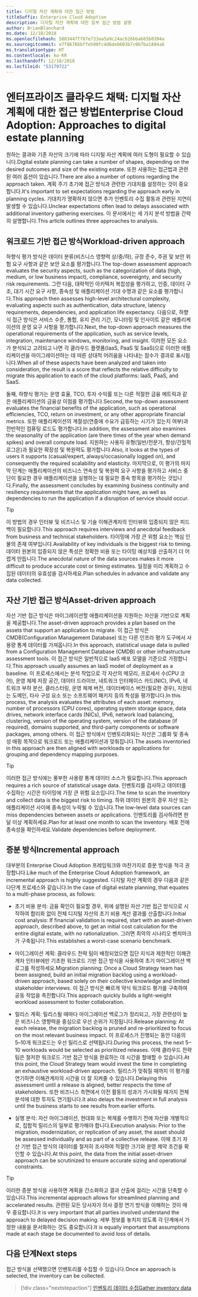 ```yaml
---
title: 디지털 자산 계획에 대한 접근 방법
titleSuffix: Enterprise Cloud Adoption
description: 디지털 자산 계획에 대한 일부 접근 방법 설명
author: BrianBlanchard
ms.date: 12/10/2018
ms.openlocfilehash: 5803447ff87e733aa5a9c24ac626bba665b8394a
ms.sourcegitcommit: e7f8676bbffe500fc4d6deb603b7c0b7ba1884a6
ms.translationtype: HT
ms.contentlocale: ko-KR
ms.lasthandoff: 12/10/2018
ms.locfileid: "53179722"
---
```

# <a name="enterprise-cloud-adoption-approaches-to-digital-estate-planning"></a><span data-ttu-id="bc308-103">엔터프라이즈 클라우드 채택: 디지털 자산 계획에 대한 접근 방법</span><span class="sxs-lookup"><span data-stu-id="bc308-103">Enterprise Cloud Adoption: Approaches to digital estate planning</span></span>

<span data-ttu-id="bc308-104">원하는 결과와 기존 자산의 크기에 따라 디지털 자산 계획에 여러 도형이 필요할 수 있습니다.</span><span class="sxs-lookup"><span data-stu-id="bc308-104">Digital estate planning can take a number of shapes, depending on the desired outcomes and size of the existing estate.</span></span> <span data-ttu-id="bc308-105">또한 사용하는 접근법과 관련된 여러 옵션이 있습니다.</span><span class="sxs-lookup"><span data-stu-id="bc308-105">There are also a number of options regarding the approach taken.</span></span> <span data-ttu-id="bc308-106">계획 주기 초기에 접근 방식과 관련한 기대치를 설정하는 것이 중요합니다.</span><span class="sxs-lookup"><span data-stu-id="bc308-106">It's important to set expectations regarding the approach early in planning cycles.</span></span> <span data-ttu-id="bc308-107">기대치가 명확하지 않으면 추가 인벤토리 수집 활동과 관련된 지연이 발생할 수 있습니다.</span><span class="sxs-lookup"><span data-stu-id="bc308-107">Unclear expectations often lead to delays associated with additional inventory gathering exercises.</span></span> <span data-ttu-id="bc308-108">이 문서에서는 세 가지 분석 방법을 간략히 설명합니다.</span><span class="sxs-lookup"><span data-stu-id="bc308-108">This article outlines three approaches to analysis.</span></span>

## <a name="workload-driven-approach"></a><span data-ttu-id="bc308-109">워크로드 기반 접근 방식</span><span class="sxs-lookup"><span data-stu-id="bc308-109">Workload-driven approach</span></span>

<span data-ttu-id="bc308-110">하향식 평가 방식은 데이터 분류(비즈니스 영향력 상/중/하), 규정 준수, 주권 및 보안 위험 요구 사항과 같은 보안 요소를 평가합니다.</span><span class="sxs-lookup"><span data-stu-id="bc308-110">The top-down assessment approach evaluates the security aspects, such as the categorization of data (high, medium, or low business impact), compliance, sovereignty, and security risk requirements.</span></span> <span data-ttu-id="bc308-111">그런 다음, 대략적인 아키텍처 복잡성을 평가하고, 인증, 데이터 구조, 대기 시간 요구 사항, 종속성 및 애플리케이션 기대 수명과 같은 요소를 평가합니다.</span><span class="sxs-lookup"><span data-stu-id="bc308-111">This approach then assesses high-level architectural complexity, evaluating aspects such as authentication, data structure, latency requirements, dependencies, and application life expectancy.</span></span> <span data-ttu-id="bc308-112">다음으로, 하향식 접근 방식은 서비스 수준, 통합, 유지 관리 기간, 모니터링 및 인사이트 같은 애플리케이션의 운영 요구 사항을 평가합니다.</span><span class="sxs-lookup"><span data-stu-id="bc308-112">Next, the top-down approach measures the operational requirements of the application, such as service levels, integration, maintenance windows, monitoring, and insight.</span></span> <span data-ttu-id="bc308-113">이러한 모든 요소가 분석되고 고려되고 나면 각 클라우드 플랫폼(IaaS, PaaS 및 SaaS)으로 이러한 애플리케이션을 마이그레이션하는 데 따른 상대적 어려움을 나타내는 점수가 결과로 표시됩니다.</span><span class="sxs-lookup"><span data-stu-id="bc308-113">When all of these aspects have been analyzed and taken into consideration, the result is a score that reflects the relative difficulty to migrate this application to each of the cloud platforms: IaaS, PaaS, and SaaS.</span></span>

<span data-ttu-id="bc308-114">둘째, 하향식 평가는 운영 효율, TCO, 투자 수익률 또는 다른 적절한 금융 메트릭과 같은 애플리케이션의 금융상 이점을 평가합니다.</span><span class="sxs-lookup"><span data-stu-id="bc308-114">Second, the top-down assessment evaluates the financial benefits of the application, such as operational efficiencies, TCO, return on investment, or any other appropriate financial metrics.</span></span> <span data-ttu-id="bc308-115">또한 애플리케이션의 계절성(연중에 수요가 급등하는 시기가 있는지 여부)과 전반적인 컴퓨팅 로드도 평가합니다.</span><span class="sxs-lookup"><span data-stu-id="bc308-115">In addition, the assessment also examines the seasonality of the application (are there times of the year when demand spikes) and overall compute load.</span></span> <span data-ttu-id="bc308-116">지원하는 사용자 유형(일반/전문가, 항상/간헐적 로그온)과 필요한 확장성 및 복원력도 평가합니다.</span><span class="sxs-lookup"><span data-stu-id="bc308-116">Also, it looks at the types of users it supports (casual/expert, always/occasionally logged on), and consequently the required scalability and elasticity.</span></span> <span data-ttu-id="bc308-117">마지막으로, 이 평가의 마지막 단계는 애플리케이션의 비즈니스 연속성 및 복원력 요구 사항을 평가하고 서비스 중단이 필요한 경우 애플리케이션을 실행하는 데 필요한 종속 항목을 평가하는 것입니다.</span><span class="sxs-lookup"><span data-stu-id="bc308-117">Finally, the assessment concludes by examining business continuity and resiliency requirements that the application might have, as well as dependencies to run the application if a disruption of service should occur.</span></span>

> [!TIP]
> <span data-ttu-id="bc308-118">이 방법의 경우 인터뷰 및 비즈니스 및 기술 이해관계자의 인터뷰와 입증되지 않은 피드백이 필요합니다.</span><span class="sxs-lookup"><span data-stu-id="bc308-118">This approach requires interviews and anecdotal feedback from business and technical stakeholders.</span></span> <span data-ttu-id="bc308-119">타이밍에 가장 큰 위험 요소는 핵심 인물의 존재 여부입니다.</span><span class="sxs-lookup"><span data-stu-id="bc308-119">Availability of key individuals is the biggest risk to timing.</span></span> <span data-ttu-id="bc308-120">데이터 원본의 입증되지 않은 특성은 정확한 비용 또는 타이밍 예상치를 산출하기 더 어렵게 만듭니다.</span><span class="sxs-lookup"><span data-stu-id="bc308-120">The anecdotal nature of the data sources makes it more difficult to produce accurate cost or timing estimates.</span></span> <span data-ttu-id="bc308-121">일정을 미리 계획하고 수집된 데이터의 유효성을 검사하세요.</span><span class="sxs-lookup"><span data-stu-id="bc308-121">Plan schedules in advance and validate any data collected.</span></span>

## <a name="asset-driven-approach"></a><span data-ttu-id="bc308-122">자산 기반 접근 방식</span><span class="sxs-lookup"><span data-stu-id="bc308-122">Asset-driven approach</span></span>

<span data-ttu-id="bc308-123">자산 기반 접근 방식은 마이그레이션할 애플리케이션을 지원하는 자산을 기반으로 계획을 제공합니다.</span><span class="sxs-lookup"><span data-stu-id="bc308-123">The asset-driven approach provides a plan based on the assets that support an application to migrate.</span></span> <span data-ttu-id="bc308-124">이 접근 방식은 CMDB(Configuration Management Database) 또는 다른 인프라 평가 도구에서 사용량 통계 데이터를 가져옵니다.</span><span class="sxs-lookup"><span data-stu-id="bc308-124">In this approach, statistical usage data is pulled from a Configuration Management Database (CMDB) or other infrastructure assessment tools.</span></span> <span data-ttu-id="bc308-125">이 접근 방식은 일반적으로 IaaS 배포 모델을 기준으로 가정합니다.</span><span class="sxs-lookup"><span data-stu-id="bc308-125">This approach usually assumes an IaaS model of deployment as a baseline.</span></span> <span data-ttu-id="bc308-126">이 프로세스에서는 분석 작업으로 각 자산의 메모리, 프로세서 수(CPU 코어), 운영 체제 저장 공간, 데이터 드라이브, 네트워크 인터페이스 카드(NIC), IPv6, 네트워크 부하 분산, 클러스터링, 운영 체제 버전, 데이터베이스 버전(필요한 경우), 지원되는 도메인, 타사 구성 요소 또는 소프트웨어 패키지 등의 특성을 평가합니다.</span><span class="sxs-lookup"><span data-stu-id="bc308-126">In this process, the analysis evaluates the attributes of each asset: memory, number of processors (CPU cores), operating system storage space, data drives, network interface cards (NICs), IPv6, network load balancing, clustering, version of the operating system, version of the database (if required), domains supported, and third-party components or software packages, among others.</span></span> <span data-ttu-id="bc308-127">이 접근 방식에서 인벤토리화되는 자산은 그룹화 및 종속성 매핑 목적으로 워크로드 또는 애플리케이션과 맞춰집니다.</span><span class="sxs-lookup"><span data-stu-id="bc308-127">The assets inventoried in this approach are then aligned with workloads or applications for grouping and dependency mapping purposes.</span></span>

> [!TIP]
> <span data-ttu-id="bc308-128">이러한 접근 방식에는 풍부한 사용량 통계 데이터 소스가 필요합니다.</span><span class="sxs-lookup"><span data-stu-id="bc308-128">This approach requires a rich source of statistical usage data.</span></span> <span data-ttu-id="bc308-129">인벤토리를 검사하고 데이터를 수집하는 시간은 타이밍에 가장 큰 위험 요소입니다.</span><span class="sxs-lookup"><span data-stu-id="bc308-129">The time to scan the inventory and collect data is the biggest risk to timing.</span></span> <span data-ttu-id="bc308-130">하위 데이터 원본의 경우 자산 또는 애플리케이션 사이에 종속성이 누락될 수 있습니다.</span><span class="sxs-lookup"><span data-stu-id="bc308-130">The low-level data sources can miss dependencies between assets or applications.</span></span> <span data-ttu-id="bc308-131">인벤토리를 검사하려면 한 달 이상 계획하세요.</span><span class="sxs-lookup"><span data-stu-id="bc308-131">Plan for at least one month to scan the inventory.</span></span> <span data-ttu-id="bc308-132">배포 전에 종속성을 확인하세요.</span><span class="sxs-lookup"><span data-stu-id="bc308-132">Validate dependencies before deployment.</span></span>

## <a name="incremental-approach"></a><span data-ttu-id="bc308-133">증분 방식</span><span class="sxs-lookup"><span data-stu-id="bc308-133">Incremental approach</span></span>

<span data-ttu-id="bc308-134">대부분의 Enterprise Cloud Adoption 프레임워크와 마찬가지로 증분 방식을 적극 권장합니다.</span><span class="sxs-lookup"><span data-stu-id="bc308-134">Like much of the Enterprise Cloud Adoption framework, an incremental approach is highly suggested.</span></span> <span data-ttu-id="bc308-135">디지털 자산 계획의 경우 다음과 같은 다단계 프로세스와 같습니다.</span><span class="sxs-lookup"><span data-stu-id="bc308-135">In the case of digital estate planning, that equates to a multi-phase process, as follows:</span></span>

- <span data-ttu-id="bc308-136">초기 비용 분석: 금융 확인이 필요할 경우, 위에 설명된 자산 기반 접근 방식으로 시작하여 합리화 없이 전체 디지털 자산의 초기 비용 계산 결과를 산출합니다.</span><span class="sxs-lookup"><span data-stu-id="bc308-136">Initial cost analysis: If financial validation is required, start with an asset-driven approach, described above, to get an initial cost calculation for the entire digital estate, with no rationalization.</span></span> <span data-ttu-id="bc308-137">그러면 최악의 시나리오 벤치마크가 구축됩니다.</span><span class="sxs-lookup"><span data-stu-id="bc308-137">This establishes a worst-case scenario benchmark.</span></span>

- <span data-ttu-id="bc308-138">마이그레이션 계획: 클라우드 전략 팀이 배정되었으면 집단 지식과 제한적인 이해관계자 인터뷰에만 기초한 워크로드 기반 접근 방식을 사용하여 초기 마이그레이션 백로그를 작성하세요.</span><span class="sxs-lookup"><span data-stu-id="bc308-138">Migration planning: Once a Cloud Strategy team has been assigned, build an initial migration backlog using a workload-driven approach, based solely on their collective knowledge and limited stakeholder interviews.</span></span> <span data-ttu-id="bc308-139">이 접근 방식은 빠르게 약식 워크로드 평가를 구축하여 공동 작업을 촉진합니다.</span><span class="sxs-lookup"><span data-stu-id="bc308-139">This approach quickly builds a light-weight workload assessment to foster collaboration.</span></span>

- <span data-ttu-id="bc308-140">릴리스 계획: 릴리스될 때마다 마이그레이션 백로그가 정리되고, 가장 관련성이 높은 비즈니스 영향력을 중심으로 우선 순위가 지정됩니다.</span><span class="sxs-lookup"><span data-stu-id="bc308-140">Release planning: At each release, the migration backlog is pruned and re-prioritized to focus on the most relevant business impact.</span></span> <span data-ttu-id="bc308-141">이 프로세스가 진행되는 동안 다음의 5&ndash;10개 워크로드는 우선 릴리스로 선택됩니다.</span><span class="sxs-lookup"><span data-stu-id="bc308-141">During this process, the next 5&ndash;10 workloads would be selected as prioritized releases.</span></span> <span data-ttu-id="bc308-142">이때 클라우드 전략 팀은 철저한 워크로드 기반 접근 방식을 완료하는 데 시간을 할애할 수 있습니다.</span><span class="sxs-lookup"><span data-stu-id="bc308-142">At this point, the Cloud Strategy team would invest the time in completing an exhaustive workload-driven approach.</span></span> <span data-ttu-id="bc308-143">릴리스가 맞춰질 때까지 이 평가를 연기하면 이해관계자의 시간을 더 잘 지켜줄 수 있습니다.</span><span class="sxs-lookup"><span data-stu-id="bc308-143">Delaying this assessment until a release is aligned, better respects the time of stakeholders.</span></span> <span data-ttu-id="bc308-144">또한 비즈니스 측면에서 이전 활동의 성과가 가시화될 때가지 전체 분석에 대한 투자도 연기됩니다.</span><span class="sxs-lookup"><span data-stu-id="bc308-144">It also delays the investment in full analysis until the business starts to see results from earlier efforts.</span></span>

- <span data-ttu-id="bc308-145">실행 분석: 자산 마이그레이션, 현대화 또는 복제를 수행하기 전에 자산을 개별적으로, 집합적 릴리스의 일부로 평가해야 합니다.</span><span class="sxs-lookup"><span data-stu-id="bc308-145">Execution analysis: Prior to the migration, modernization, or replication of any asset, the asset should be assessed individually and as part of a collective release.</span></span> <span data-ttu-id="bc308-146">이때 초기 자산 기반 접근 방식의 데이터를 철저히 조사하여 적절한 크기와 운영 제약 조건을 확인할 수 있습니다.</span><span class="sxs-lookup"><span data-stu-id="bc308-146">At this point, the data from the initial asset-driven approach can be scrutinized to ensure accurate sizing and operational constraints.</span></span>

> [!TIP]
> <span data-ttu-id="bc308-147">이러한 증분 방식을 사용하면 계획을 간소화하고 결과 산출에 걸리는 시간을 단축할 수 있습니다.</span><span class="sxs-lookup"><span data-stu-id="bc308-147">This incremental approach allows for streamlined planning and accelerated results.</span></span> <span data-ttu-id="bc308-148">관련된 모든 당사자가 의사 결정 연기 방식을 이해하는 것이 매우 중요합니다.</span><span class="sxs-lookup"><span data-stu-id="bc308-148">It is very important that all parties involved understand the approach to delayed decision making.</span></span> <span data-ttu-id="bc308-149">세부 정보를 놓치지 않도록 각 단계에서 가정한 내용을 문서화하는 것도 중요합니다.</span><span class="sxs-lookup"><span data-stu-id="bc308-149">It is equally important that assumptions made at each stage be documented to avoid loss of details.</span></span>

## <a name="next-steps"></a><span data-ttu-id="bc308-150">다음 단계</span><span class="sxs-lookup"><span data-stu-id="bc308-150">Next steps</span></span>

<span data-ttu-id="bc308-151">접근 방식을 선택했으면 인벤토리를 수집할 수 있습니다.</span><span class="sxs-lookup"><span data-stu-id="bc308-151">Once an approach is selected, the inventory can be collected.</span></span>

> [!div class="nextstepaction"]
> [<span data-ttu-id="bc308-152">인벤토리 데이터 수집</span><span class="sxs-lookup"><span data-stu-id="bc308-152">Gather inventory data</span></span>](inventory.md)